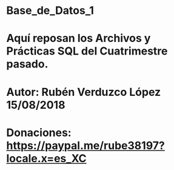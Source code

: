 # Base_de_Datos_1
# Aquí reposan los Archivos y Prácticas SQL del Cuatrimestre pasado.
# Autor: Rubén Verduzco López 15/08/2018
# Donaciones: https://paypal.me/rube38197?locale.x=es_XC
